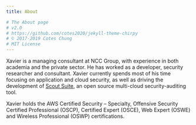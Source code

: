 ```yaml
---
title: About

# The About page
# v2.0
# https://github.com/cotes2020/jekyll-theme-chirpy
# © 2017-2019 Cotes Chung
# MIT License
---
```


Xavier is a managing consultant at NCC Group, with experience in both academia and the private sector. He has worked as a developer, security researcher and consultant. Xavier currently spends most of his time focusing on application and cloud security, as well as driving the development of [Scout Suite](https://github.com/nccgroup/ScoutSuite/), an open source multi-cloud security-auditing tool.

Xavier holds the AWS Certified Security – Specialty, Offensive Security Certified Professional (OSCP), Certified Expert (OSCE), Web Expert (OSWE) and Wireless Professional (OSWP) certifications. 